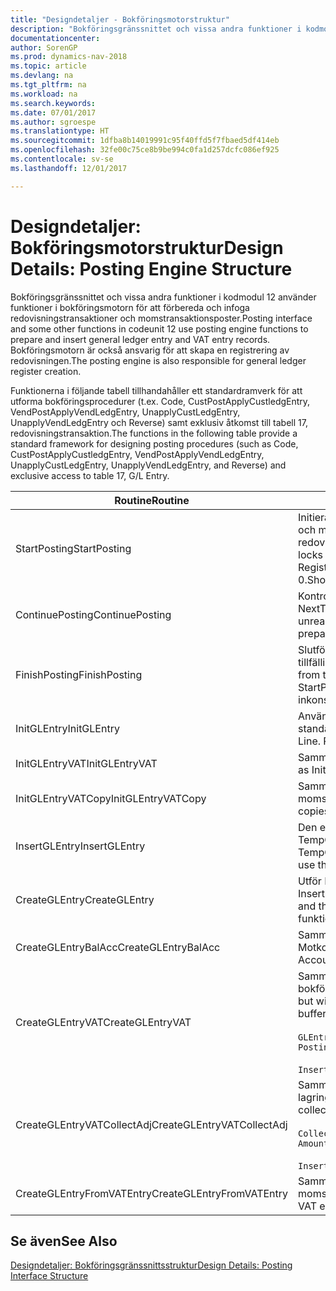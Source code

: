 ```yaml
---
title: "Designdetaljer - Bokföringsmotorstruktur"
description: "Bokföringsgränssnittet och vissa andra funktioner i kodmodul 12 använder funktioner i bokföringsmotorn för att förbereda och infoga redovisningstransaktioner och momstransaktionsposter. Bokföringsmotorn är också ansvarig för att skapa en registrering av redovisningen."
documentationcenter: 
author: SorenGP
ms.prod: dynamics-nav-2018
ms.topic: article
ms.devlang: na
ms.tgt_pltfrm: na
ms.workload: na
ms.search.keywords: 
ms.date: 07/01/2017
ms.author: sgroespe
ms.translationtype: HT
ms.sourcegitcommit: 1dfba8b14019991c95f40ffd5f7fbaed5df414eb
ms.openlocfilehash: 32fe00c75ce8b9be994c0fa1d257dcfc086ef925
ms.contentlocale: sv-se
ms.lasthandoff: 12/01/2017

---
```

# <a name="design-details-posting-engine-structure"></a><span data-ttu-id="f44ae-104">Designdetaljer: Bokföringsmotorstruktur</span><span class="sxs-lookup"><span data-stu-id="f44ae-104">Design Details: Posting Engine Structure</span></span>
<span data-ttu-id="f44ae-105">Bokföringsgränssnittet och vissa andra funktioner i kodmodul 12 använder funktioner i bokföringsmotorn för att förbereda och infoga redovisningstransaktioner och momstransaktionsposter.</span><span class="sxs-lookup"><span data-stu-id="f44ae-105">Posting interface and some other functions in codeunit 12 use posting engine functions to prepare and insert general ledger entry and VAT entry records.</span></span> <span data-ttu-id="f44ae-106">Bokföringsmotorn är också ansvarig för att skapa en registrering av redovisningen.</span><span class="sxs-lookup"><span data-stu-id="f44ae-106">The posting engine is also responsible for general ledger register creation.</span></span>  
  
 <span data-ttu-id="f44ae-107">Funktionerna i följande tabell tillhandahåller ett standardramverk för att utforma bokföringsprocedurer (t.ex. Code, CustPostApplyCustledgEntry, VendPostApplyVendLedgEntry, UnapplyCustLedgEntry, UnapplyVendLedgEntry och Reverse) samt exklusiv åtkomst till tabell 17, redovisningstransaktion.</span><span class="sxs-lookup"><span data-stu-id="f44ae-107">The functions in the following table provide a standard framework for designing posting procedures (such as Code, CustPostApplyCustledgEntry, VendPostApplyVendLedgEntry, UnapplyCustLedgEntry, UnapplyVendLedgEntry, and Reverse) and exclusive access to table 17, G/L Entry.</span></span>  
  
|<span data-ttu-id="f44ae-108">Routine</span><span class="sxs-lookup"><span data-stu-id="f44ae-108">Routine</span></span>|<span data-ttu-id="f44ae-109">Description</span><span class="sxs-lookup"><span data-stu-id="f44ae-109">Description</span></span>|  
|-------------|---------------------------------------|  
|<span data-ttu-id="f44ae-110">StartPosting</span><span class="sxs-lookup"><span data-stu-id="f44ae-110">StartPosting</span></span>|<span data-ttu-id="f44ae-111">Initierar bokföringsbufferten TempGLEntryBuf, låser redovisningstransaktions- och momstransaktionstabellerna och initierar bokföringsperiod, bokförd redovisningsjournal och valutakurser.</span><span class="sxs-lookup"><span data-stu-id="f44ae-111">Initializes posting buffer TempGLEntryBuf, locks G/L Entry and VAT Entry tables, and initializes Accounting Period, G/L Register, and Exchange Rate.</span></span> <span data-ttu-id="f44ae-112">Bör bara anropas en gång, sedan är NextEntryNo 0.</span><span class="sxs-lookup"><span data-stu-id="f44ae-112">Should be called only once, then NextEntryNo is 0.</span></span>|  
|<span data-ttu-id="f44ae-113">ContinuePosting</span><span class="sxs-lookup"><span data-stu-id="f44ae-113">ContinuePosting</span></span>|<span data-ttu-id="f44ae-114">Kontrollerar och bokför orealiserad moms för föregående transaktion, ökar NextTransactionNo och förbereder bokföringen av nästa rad.</span><span class="sxs-lookup"><span data-stu-id="f44ae-114">Checks and posts unrealized VAT for previous transaction increment NextTransactionNo and prepares post of next line.</span></span>|  
|<span data-ttu-id="f44ae-115">FinishPosting</span><span class="sxs-lookup"><span data-stu-id="f44ae-115">FinishPosting</span></span>|<span data-ttu-id="f44ae-116">Slutför bokföringen genom att infoga redovisningstransaktioner från den tillfälliga bufferten i databastabellen.</span><span class="sxs-lookup"><span data-stu-id="f44ae-116">Completes posting by inserting G/L entries from temporary buffer into database table.</span></span> <span data-ttu-id="f44ae-117">Används alltid tillsammans med StartPosting.</span><span class="sxs-lookup"><span data-stu-id="f44ae-117">Always used together with StartPosting.</span></span> <span data-ttu-id="f44ae-118">Söker efter inkonsekvenser.</span><span class="sxs-lookup"><span data-stu-id="f44ae-118">Checks for inconsistencies.</span></span>|  
|<span data-ttu-id="f44ae-119">InitGLEntry</span><span class="sxs-lookup"><span data-stu-id="f44ae-119">InitGLEntry</span></span>|<span data-ttu-id="f44ae-120">Används för att initiera en ny redovisningstransaktion för standardredovisningsjournalrader.</span><span class="sxs-lookup"><span data-stu-id="f44ae-120">Used to initialize new G/L entry for Gen. Jnl Line.</span></span> <span data-ttu-id="f44ae-121">Returnerar GLEntry som parameter.</span><span class="sxs-lookup"><span data-stu-id="f44ae-121">Returns GLEntry as parameter.</span></span>|  
|<span data-ttu-id="f44ae-122">InitGLEntryVAT</span><span class="sxs-lookup"><span data-stu-id="f44ae-122">InitGLEntryVAT</span></span>|<span data-ttu-id="f44ae-123">Samma som InitGLEntry men tilldelar också Motkonto och SummarizeVAT.</span><span class="sxs-lookup"><span data-stu-id="f44ae-123">Same as InitGLEntry, but also assigns Bal. Account No. and SummarizeVAT.</span></span>|  
|<span data-ttu-id="f44ae-124">InitGLEntryVATCopy</span><span class="sxs-lookup"><span data-stu-id="f44ae-124">InitGLEntryVATCopy</span></span>|<span data-ttu-id="f44ae-125">Samma som InitGLEntryVAT men kopierar också bokföringsmalldata från momstransaktionen innan SummarizeVAT.</span><span class="sxs-lookup"><span data-stu-id="f44ae-125">Similar to InitGLEntryVAT, but also copies posting groups data from VAT Entry before SummarizeVAT.</span></span>|  
|<span data-ttu-id="f44ae-126">InsertGLEntry</span><span class="sxs-lookup"><span data-stu-id="f44ae-126">InsertGLEntry</span></span>|<span data-ttu-id="f44ae-127">Den enda funktion som infogar redovisningstransaktionen i den globala TempGLEntryBuf-tabellen.</span><span class="sxs-lookup"><span data-stu-id="f44ae-127">The only function that inserts G/L entry into global TempGLEntryBuf table.</span></span> <span data-ttu-id="f44ae-128">Använd alltid den här funktionen för att infoga.</span><span class="sxs-lookup"><span data-stu-id="f44ae-128">Always use this function for insert.</span></span>|  
|<span data-ttu-id="f44ae-129">CreateGLEntry</span><span class="sxs-lookup"><span data-stu-id="f44ae-129">CreateGLEntry</span></span>|<span data-ttu-id="f44ae-130">Utför InitGLEntry, tilldelar alt. valutabelopp och utför sedan InsertGLEntry.</span><span class="sxs-lookup"><span data-stu-id="f44ae-130">Performs an InitGLEntry, assigns Additional Currency Amount, and then performs InsertGLEntry.</span></span> <span data-ttu-id="f44ae-131">Ersätter flera rader av kod med ett enda funktionsanrop.</span><span class="sxs-lookup"><span data-stu-id="f44ae-131">Replaces several lines of code with a single function call.</span></span>|  
|<span data-ttu-id="f44ae-132">CreateGLEntryBalAcc</span><span class="sxs-lookup"><span data-stu-id="f44ae-132">CreateGLEntryBalAcc</span></span>|<span data-ttu-id="f44ae-133">Samma som CreateGLEntry men tilldelar också Motkontotyp och Motkonto.</span><span class="sxs-lookup"><span data-stu-id="f44ae-133">Same as CreateGLEntry, but also assigns Bal. Account Type and Bal. Account No.</span></span>|  
|<span data-ttu-id="f44ae-134">CreateGLEntryVAT</span><span class="sxs-lookup"><span data-stu-id="f44ae-134">CreateGLEntryVAT</span></span>|<span data-ttu-id="f44ae-135">Samma som CreateGLEntry men med ytterligare bearbetning för bokföringsmallar och lagring i en tillfällig momsbuffert:</span><span class="sxs-lookup"><span data-stu-id="f44ae-135">Same as CreateGLEntry, but with additional processing for posting groups and saving to temporary VAT buffer:</span></span><br /><br /> `GLEntry.CopyPostingGroupsFromDtldCVBuf(DtldCVLedgEntryBuf,GenJnlLine."Gen. Posting Type");`<br /><br /> `InsertVATEntriesFromTemp(DtldCVLedgEntryBuf,GLEntry);`|  
|<span data-ttu-id="f44ae-136">CreateGLEntryVATCollectAdj</span><span class="sxs-lookup"><span data-stu-id="f44ae-136">CreateGLEntryVATCollectAdj</span></span>|<span data-ttu-id="f44ae-137">Samma som CreateGLEntry men med ytterligare insamling av justeringar och lagring i en tillfällig momsbuffert:</span><span class="sxs-lookup"><span data-stu-id="f44ae-137">Same as CreateGLEntry, but with additional collection of adjustments and saving to temporary VAT buffer:</span></span><br /><br /> `CollectAdjustment(AdjAmount,GLEntry.Amount,GLEntry."Additional-Currency Amount",OriginalDateSet);`<br /><br /> `InsertVATEntriesFromTemp(DtldCVLedgEntryBuf,GLEntry);`|  
|<span data-ttu-id="f44ae-138">CreateGLEntryFromVATEntry</span><span class="sxs-lookup"><span data-stu-id="f44ae-138">CreateGLEntryFromVATEntry</span></span>|<span data-ttu-id="f44ae-139">Samma som CreateGLEntry men kopierar även bokföringsmallar från momstransaktion.</span><span class="sxs-lookup"><span data-stu-id="f44ae-139">Same as CreateGLEntry, but also copies posting groups from VAT entry.</span></span>|  
  
## <a name="see-also"></a><span data-ttu-id="f44ae-140">Se även</span><span class="sxs-lookup"><span data-stu-id="f44ae-140">See Also</span></span>  
 [<span data-ttu-id="f44ae-141">Designdetaljer: Bokföringsgränssnittsstruktur</span><span class="sxs-lookup"><span data-stu-id="f44ae-141">Design Details: Posting Interface Structure</span></span>](design-details-posting-interface-structure.md)
